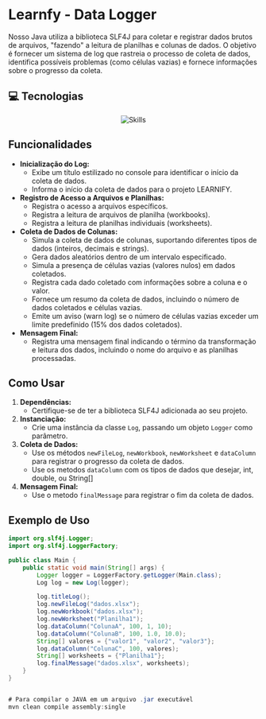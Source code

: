 # Learnfy - Data Logger

Nosso Java utiliza a biblioteca SLF4J para coletar e registrar dados brutos de arquivos, "fazendo" a leitura de planilhas e colunas de dados. O objetivo é fornecer um sistema de log que rastreia o processo de coleta de dados, identifica possíveis problemas (como células vazias) e fornece informações sobre o progresso da coleta.

## 💻 Tecnologias

<div align="center">
  <img src="https://skillicons.dev/icons?i=java" alt="Skills" />
  <br />
</div>

## Funcionalidades

* **Inicialização do Log:**
    * Exibe um título estilizado no console para identificar o início da coleta de dados.
    * Informa o início da coleta de dados para o projeto LEARNIFY.
* **Registro de Acesso a Arquivos e Planilhas:**
    * Registra o acesso a arquivos específicos.
    * Registra a leitura de arquivos de planilha (workbooks).
    * Registra a leitura de planilhas individuais (worksheets).
* **Coleta de Dados de Colunas:**
    * Simula a coleta de dados de colunas, suportando diferentes tipos de dados (inteiros, decimais e strings).
    * Gera dados aleatórios dentro de um intervalo especificado.
    * Simula a presença de células vazias (valores nulos) em dados coletados.
    * Registra cada dado coletado com informações sobre a coluna e o valor.
    * Fornece um resumo da coleta de dados, incluindo o número de dados coletados e células vazias.
    * Emite um aviso (warn log) se o número de células vazias exceder um limite predefinido (15% dos dados coletados).
* **Mensagem Final:**
    * Registra uma mensagem final indicando o término da transformação e leitura dos dados, incluindo o nome do arquivo e as planilhas processadas.

## Como Usar

1.  **Dependências:**
    * Certifique-se de ter a biblioteca SLF4J adicionada ao seu projeto.
2.  **Instanciação:**
    * Crie uma instância da classe `Log`, passando um objeto `Logger` como parâmetro.
3.  **Coleta de Dados:**
    * Use os métodos `newFileLog`, `newWorkbook`, `newWorksheet` e `dataColumn` para registrar o progresso da coleta de dados.
    * Use os metodos `dataColumn` com os tipos de dados que desejar, int, double, ou String[]
4.  **Mensagem Final:**
    * Use o metodo `finalMessage` para registrar o fim da coleta de dados.

## Exemplo de Uso

```java
import org.slf4j.Logger;
import org.slf4j.LoggerFactory;

public class Main {
    public static void main(String[] args) {
        Logger logger = LoggerFactory.getLogger(Main.class);
        Log log = new Log(logger);

        log.titleLog();
        log.newFileLog("dados.xlsx");
        log.newWorkbook("dados.xlsx");
        log.newWorksheet("Planilha1");
        log.dataColumn("ColunaA", 100, 1, 10);
        log.dataColumn("ColunaB", 100, 1.0, 10.0);
        String[] valores = {"valor1", "valor2", "valor3"};
        log.dataColumn("ColunaC", 100, valores);
        String[] worksheets = {"Planilha1"};
        log.finalMessage("dados.xlsx", worksheets);
    }
}


# Para compilar o JAVA em um arquivo .jar executável
mvn clean compile assembly:single

